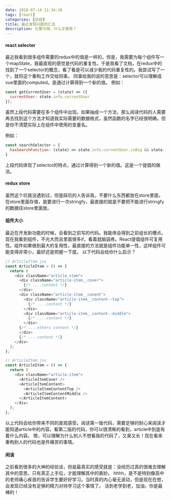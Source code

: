 ```yaml
---
date: 2018-07-14 11:34:28
tags: [react]
categories: [总结]
title: 最近发现问题的汇总
description: 化繁为简，什么才是简？
---
```


#### react selector
最近我看到很多组件需要的redux中的值是一样的，但是，我需要为每个组件写一个mapState，我最直观的感觉是代码的重复性。于是我看了文档，在redux中的找到了一个selector的概念，看了看是可以减少我的代码重复性的。我尝试写了一个，就将这个重构工作交给同事。
同事给我的说的意思是：selector可以理解成vue里面的computed。是通过计算得到一个新的值。
例如：
```js
const getCurrentUser = (state) => ({
  currentUser: state.info.currentUser
});
```
虽然上段代码需要在多个组件中出现。如果抽成一个方法，那么阅读代码的人需要再去找到这个方法才知道我实际需要的数据格式，虽然函数的名字已经很明确，但是你不清楚实际上在组件中使用的变量名。

例如：
```js
const searchSelector = {
  hasSearchFunction: (state) => state.info.currentUser.isBig && state.info.currentUser.isSmall
}
```
上段代码体现了selector的特点，通过计算得到一个新的值。这是一个提倡的做法。

#### redux store
虽然这个坑我没遇到过，但是踩坑的人告诉我，不要什么东西都放在store里面，在store里面存值，是要进行一次stringfy，最直接的就是不要把不能进行stringfy的数据往store里面放。

#### 组件大小
最近在开发新功能的时候，会看到之前写的代码。我能体会得到之前组长的槽点。现在我看到组件，不光大而且里面很多if，看着就脑袋疼。React提倡组件可复用性。组件如果做到最大的复用性，最直接的方法就是组件功能单一性，这样组件可能变得非常小，最好还是把握一下度。
以下代码会给你什么启示？
```js
// ArticleItem.jsx
const ArticleItem = () => {
  return (
    <div className="article-item">
      <div className="article-item__cover">
        {/* ....content */}
      </div>
      <div className="article-item__conent">
        <div className="article-item__content--top">
          {/* ....content */}
        </div>
        <div className="article-item__content--middle">
          {/* ....content */}
        </div>
      {/* ....others content */}
      </div>
      {/* ....content */}
    </div>
  );
};

// ArticleItem.jsx
const ArticleItem = () => {
  return (
    <div className="article-item">
      <ArticleItemCover />
      <ArticleItemContent>
        <ArticleItemContentTop />
        <ArticleItemContentMiddle />
      </ArticleItemContent>
    </div>
  );
};
```
以上代码会给你带来不同的直观感受。阅读第一版代码，需要足够的耐心来阅读才能知道article中的内容。看第二版的代码，你可以很清晰的看到，article中到底有着什么内容。
嗯，可以理解为什么别人不想看我的代码了，又臭又长！现在看来重构别人的代码也是件痛苦的事情。

#### 闲谈
之前看到很多的大神的经验谈，但是最真实的感受就是：没经历过真的很难去理解其中的意思。只有真正上手后，才能理解其中的奥妙。
hhhh，是不是特别像高中的老师痛心疾首的告诉学生要好好学习，当时真的内心毫无波动，但是现在在想，会发现已经没有足够的精力对待学习这个事情了。
活到老学到老，加油，你是最棒的！


